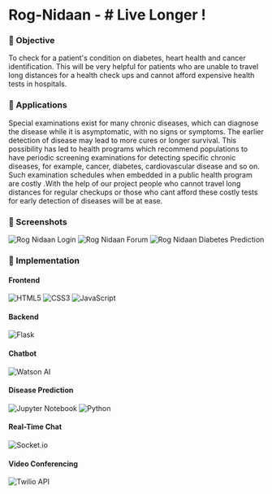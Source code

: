 # Rog-Nidaan - # Live Longer !

### 📍 Objective
To check for a patient's condition on diabetes, heart health and cancer identification. This will be very helpful for patients who are unable to travel long distances for a health check ups and cannot afford expensive health tests in hospitals.

### 📍 Applications
Special examinations exist for many chronic diseases, which can diagnose the disease while it is asymptomatic, with no signs or symptoms. The earlier detection of disease may lead to more cures or longer survival. This possibility has led to health programs which recommend populations to have periodic screening examinations for detecting specific chronic diseases, for example, cancer, diabetes, cardiovascular disease and so on. Such examination schedules when embedded in a public health program are costly .With the help of our project people who cannot travel long distances for regular checkups or those who cant afford these costly tests for early detection of diseases will be at ease.

### 📍 Screenshots
![Rog Nidaan Login](https://user-images.githubusercontent.com/73497800/136689679-e47901ad-b4d2-43ae-b169-e4117da8c00c.png)
![Rog Nidaan Forum](https://user-images.githubusercontent.com/73497800/136689684-47774245-0d03-42fe-9df4-3159050cc620.png)
![Rog Nidaan Diabetes Prediction](https://user-images.githubusercontent.com/73497800/136689685-ab9d308c-9551-408c-84bf-14c7dfc2895b.png)


### 📍 Implementation 

#### Frontend 
![HTML5](https://img.shields.io/badge/html5-%23E34F26.svg?style=for-the-badge&logo=html5&logoColor=white)
![CSS3](https://img.shields.io/badge/css3-%231572B6.svg?style=for-the-badge&logo=css3&logoColor=white) 
![JavaScript](https://img.shields.io/badge/javascript-%23323330.svg?style=for-the-badge&logo=javascript&logoColor=%23F7DF1E)

#### Backend
![Flask](https://img.shields.io/badge/flask-%23000.svg?style=for-the-badge&logo=flask&logoColor=white)

#### Chatbot
![Watson AI](https://img.shields.io/badge/-WatsonAI-800080?style=for-the-badge&logo=ibmwatson&logoColor=white)

#### Disease Prediction
![Jupyter Notebook](https://img.shields.io/badge/jupyter-00b3b3?style=for-the-badge&logo=jupyter&logoColor=white)
![Python](https://img.shields.io/badge/python-3670A0?style=for-the-badge&logo=python&logoColor=ffdd54)

#### Real-Time Chat
![Socket.io](https://img.shields.io/badge/Socket.io-black?style=for-the-badge&logo=socket.io&badgeColor=010101)

#### Video Conferencing
![Twilio API](https://img.shields.io/badge/TwilioAPI-F22F46?style=for-the-badge&logo=twilio&badgeColor=010101)
